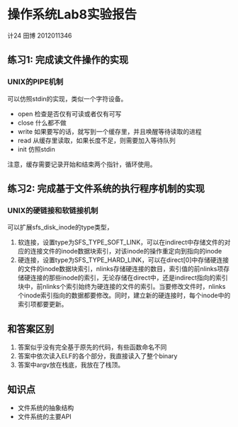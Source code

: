 # 操作系统Lab8实验报告
计24 田博 2012011346

## 练习1: 完成读文件操作的实现
### UNIX的PIPE机制
可以仿照stdin的实现，类似一个字符设备。

* open 检查是否仅有可读或者仅有可写
* close 什么都不做
* write 如果要写的话，就写到一个缓存里，并且唤醒等待读取的进程
* read 从缓存里读取，如果长度不足，则需要加入等待队列
* init 仿照stdin

注意，缓存需要记录开始和结束两个指针，循环使用。

## 练习2: 完成基于文件系统的执行程序机制的实现
### UNIX的硬链接和软链接机制
可以扩展sfs_disk_inode的type类型，

1. 软连接，设置type为SFS_TYPE_SOFT_LINK，可以在indirect中存储文件的对应的连接文件的inode数据块索引，对该inode的操作重定向到指向的inode
2. 硬连接，设置type为SFS_TYPE_HARD_LINK，可以在direct[0]中存储硬连接的文件的inode数据块索引，nlinks存储硬连接的数目，索引值的前nlinks项存储硬连接的那些inode的索引，无论存储在direct中，还是indirect指向的索引块中，前nlinks个索引始终为硬连接的文件的索引。当要修改文件时，nlinks个inode索引指向的数据都要修改。同时，建立新的硬连接时，每个inode中的索引项都要更新。

## 和答案区别
1. 答案似乎没有完全基于原先的代码，有些函数命名不同
2. 答案中依次读入ELF的各个部分，我直接读入了整个binary
3. 答案中argv放在栈底，我放在了栈顶。

## 知识点
* 文件系统的抽象结构
* 文件系统的主要API